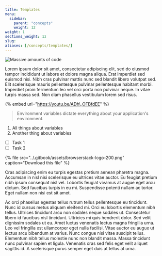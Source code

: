```yaml
---
title: Templates
menu:
  sidebar:
    parent: "concepts"
    weight: 12
weight: 1
sections_weight: 12
slug:
aliases: [/concepts/templates/]
---
```


![Massive amounts of code](/images/elements/code.jpg)

Lorem ipsum dolor sit amet, consectetur adipiscing elit, sed do eiusmod tempor incididunt ut labore et dolore magna aliqua. Erat imperdiet sed euismod nisi. Nibh cras pulvinar mattis nunc sed blandit libero volutpat sed. Elit scelerisque mauris pellentesque pulvinar pellentesque habitant morbi. Imperdiet proin fermentum leo vel orci porta non pulvinar neque. In vitae turpis massa sed. Non diam phasellus vestibulum lorem sed risus. 

{% embed url="https://youtu.be/ADh\_OFBfdEE" %}

> Environment variables dictate everything about your application's environment.

1. All things about variables
2. Another thing about variables

* [ ] Task 1
* [ ] Task 2

{% file src="../.gitbook/assets/browserstack-logo-200.png" caption="Download this file" %}

Cras adipiscing enim eu turpis egestas pretium aenean pharetra magna. Accumsan in nisl nisi scelerisque eu ultrices vitae auctor. Eu feugiat pretium nibh ipsum consequat nisl vel. Lobortis feugiat vivamus at augue eget arcu dictum. Sed faucibus turpis in eu mi. Suspendisse potenti nullam ac tortor. Eget nullam non nisi est sit amet.

Ac orci phasellus egestas tellus rutrum tellus pellentesque eu tincidunt. Nunc id cursus metus aliquam eleifend mi. Orci eu lobortis elementum nibh tellus. Ultrices tincidunt arcu non sodales neque sodales ut. Consectetur libero id faucibus nisl tincidunt. Ultricies mi quis hendrerit dolor. Sed velit dignissim sodales ut eu. Amet luctus venenatis lectus magna fringilla urna. Leo vel fringilla est ullamcorper eget nulla facilisi. Vitae auctor eu augue ut lectus arcu bibendum at varius. Nunc congue nisi vitae suscipit tellus. Elementum nibh tellus molestie nunc non blandit massa. Massa tincidunt nunc pulvinar sapien et ligula. Venenatis cras sed felis eget velit aliquet sagittis id. A scelerisque purus semper eget duis at tellus at urna.

